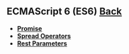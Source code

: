 ## ECMAScript 6 (ES6) [Back](./../JavaScript.md)

- [**Promise**](./promise/promise.md)
- [**Spread Operators**](./spread_operators/spread_operators.md)
- [**Rest Parameters**](./rest_param/rest_param.md)
